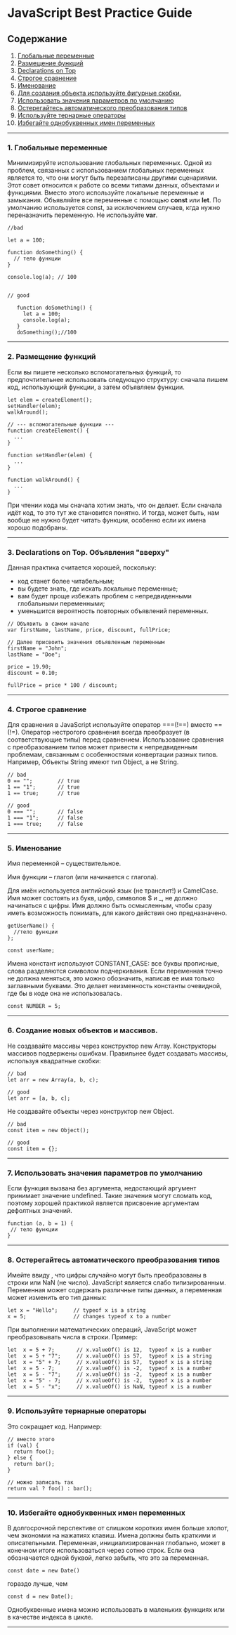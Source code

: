 # JavaScript Best Practice Guide
## Содержание ##
1. [Глобальные переменные](#глобальные_переменные)
2. [Размещение функций](#размещение_функций)
3. [Declarations on Top](#declarations)
4. [Строгое сравнение](#строгое_сравнение)
5. [Именование](#именование)
6. [Для создания объекта используйте фигурные скобки.](#фигурные_скобки)
7. [Использовать значения параметров по умолчанию](#параметры_по_умолчанию)
8. [Остерегайтесь автоматического преобразования типов](#автоматическое_преобразование_типов)
9. [Используйте тернарные операторы](#тернарные_операторы)
10. [ Избегайте однобуквенных имен переменных](#однобуквенность)
***

### <a name="глобальные_переменные">1. Глобальные переменные</a> ###
Минимизируйте использование глобальных переменных. Одной из проблем, связанных с использованием глобальных переменных является то, что они могут быть перезаписаны другими сценариями.
Этот совет относится к работе со всеми типами данных, объектами и функциями.
Вместо этого используйте локальные переменные и замыкания.
Объявляйте все переменные с помощью **const** или **let**. По умолчанию используется const, за исключением случаев, кгда нужно переназначить переменную. Не используйте **var**.
```
//bad

let a = 100;   
  
function doSomething() {
  // тело функции
}
  
console.log(a); // 100 


// good
   
   function doSomething() {
     let a = 100;
     console.log(a);
   }
   doSomething();//100
```
***

### <a name="размещение_функций">2. Размещение функций </a> ###
Если вы пишете несколько вспомогательных функций, то предпочтительнее использовать следующую структуру:
сначала пишем код, использующий функции, а затем объявляем функции.
```
let elem = createElement();
setHandler(elem);
walkAround();

// --- вспомогательные функции ---
function createElement() {
  ...
}

function setHandler(elem) {
  ...
}

function walkAround() {
  ...
}
```
При чтении кода мы сначала хотим знать, что он делает. Если сначала идёт код, то это тут же становится понятно. И тогда, может быть, нам вообще не нужно будет читать функции, особенно если их имена хорошо подобраны.
***
### <a name="declarations"> 3. Declarations on Top. Объявления "вверху" </a> ###
Данная практика считается хорошей, поскольку:
+ код станет более читабельным;
+ вы будете знать, где искать локальные переменные;
+ вам будет проще избежать проблем с непредвиденными глобальными переменными;
+ уменьшится вероятность повторных объявлений переменных.
```
// Объявить в самом начале
var firstName, lastName, price, discount, fullPrice;

// Далее присвоить значения объявленным переменным
firstName = "John";
lastName = "Doe";

price = 19.90;
discount = 0.10;

fullPrice = price * 100 / discount;
```
***
###  <a name="строгое_сравнение"> 4. Строгое сравнение</a> ###
Для сравнения в JavaScript используйте оператор ===(!==) вместо ==(!=). Оператор нестрогого сравнения всегда преобразует (в соответствующие типы) перед сравнением. Использование сравнения с преобразованием типов может привести к непредвиденным проблемам, связанным с особенностями конвертации разных типов. Например, Объекты String имеют тип Object, а не String.
```
// bad
0 == "";        // true
1 == "1";       // true
1 == true;      // true

// good
0 === "";       // false
1 === "1";      // false
1 === true;     // false
```
***
### <a name="именование"> 5. Именование </a> ###
Имя переменной – существительное.

Имя функции – глагол (или начинается с глагола).

Для имён используется английский язык (не транслит!) и CamelCase. Имя может состоять из букв, цифр, символов $ и _, не должно начинаться с цифры.
Имя должно быть осмысленным, чтобы сразу иметь возможность понимать, для какого действия оно предназначено.
```
getUserName() {
  //тело функции
};

const userName;
```
Имена констант используют CONSTANT_CASE: все буквы прописные, слова разделяются символом подчеркивания.
Если переменная точно не должна меняться, это можно обозначить, написав ее имя только заглавными буквами. Это делает неизменность константы очевидной, где бы в коде она не использовалась.
```
const NUMBER = 5;
```
***
### <a name="фигурные_скобки"> 6. Создание новых объектов и массивов.</a> ###
Не создавайте массивы через конструктор new Array. Конструкторы массивов подвержены ошибкам. Правильнее будет создавать массивы, используя квадратные скобки:
```
// bad
let arr = new Array(a, b, c);

// good
let arr = [a, b, c];
```
Не создавайте объекты через конструктор new Object.
```
// bad
const item = new Object();

// good
const item = {};
```
***
### <a name="параметры_по_умолчанию"> 7. Использовать значения параметров по умолчанию </a> ###
Если функция вызвана без аргумента, недостающий аргумент принимает значение undefined. Такие значения могут сломать код, поэтому хорошей практикой является присвоение аргументам дефолтных значений.
```
function (а, b = 1) {
 // тело функции
}
```
***
### <a name="автоматическое_преобразование_типов"> 8. Остерегайтесь автоматического преобразования типов </a> ###
Имейте ввиду , что цифры случайно могут быть преобразованы в строки или NaN (не число).
JavaScript является слабо типизированным. Переменная может содержать различные типы данных, а переменная может изменить его тип данных:
```
let x = "Hello";     // typeof x is a string
x = 5;               // changes typeof x to a number
```
При выполнении математических операций, JavaScript может преобразовывать числа в строки.
Пример:
```
let  x = 5 + 7;       // x.valueOf() is 12,  typeof x is a number
let  x = 5 + "7";     // x.valueOf() is 57,  typeof x is a string
let  x = "5" + 7;     // x.valueOf() is 57,  typeof x is a string
let  x = 5 - 7;       // x.valueOf() is -2,  typeof x is a number
let  x = 5 - "7";     // x.valueOf() is -2,  typeof x is a number
let  x = "5" - 7;     // x.valueOf() is -2,  typeof x is a number
let  x = 5 - "x";     // x.valueOf() is NaN, typeof x is a number
```
***
### <a name="тернарные_операторы"> 9. Используйте тернарные операторы </a> ###
Это сокращает код. Например:
```
// вместо этого
if (val) {
  return foo();
} else {
  return bar();
}

// можно записать так
return val ? foo() : bar();
```
***
### <a name="однобуквенность"> 10. Избегайте однобуквенных имен переменных </a> ###
В долгосрочной перспективе от слишком коротких имен больше хлопот, чем экономии на нажатиях клавиш.
Имена должны быть краткими и описательными. Переменная, инициализированная глобально, может в конечном итоге использоваться через сотню строк. Если она обозначается одной буквой, легко забыть, что это за переменная.
```
const date = new Date()
```
гораздо лучше, чем
```
const d = new Date();
```
Однобуквенные имена можно использовать в маленьких функциях или в качестве индекса в цикле.
***
